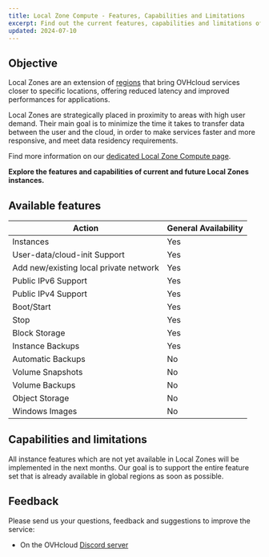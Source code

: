 ```yaml
---
title: Local Zone Compute - Features, Capabilities and Limitations
excerpt: Find out the current features, capabilities and limitations of Local Zones for Public Cloud
updated: 2024-07-10
---
```


## Objective

Local Zones are an extension of [regions](/links/public-cloud/regions-pci) that bring OVHcloud services closer to specific locations, offering reduced latency and improved performances for applications.

Local Zones are strategically placed in proximity to areas with high user demand. Their main goal is to minimize the time it takes to transfer data between the user and the cloud, in order to make services faster and more responsive, and meet data residency requirements.

Find more information on our [dedicated Local Zone Compute page](/links/public-cloud/local-zones).

**Explore the features and capabilities of current and future Local Zones instances.**

## Available features

| Action | General Availability |
| --- | --- |
| Instances | Yes |
| User-data/cloud-init Support | Yes|
| Add new/existing local private network | Yes |
| Public IPv6 Support | Yes |
| Public IPv4 Support | Yes |
| Boot/Start | Yes |
| Stop | Yes |
| Block Storage | Yes |
| Instance Backups | Yes |
| Automatic Backups | No |
| Volume Snapshots | No |
| Volume Backups | No |
| Object Storage | No |
| Windows Images | No |

## Capabilities and limitations

All instance features which are not yet available in Local Zones will be implemented in the next months. Our goal is to support the entire feature set that is already available in global regions as soon as possible.

## Feedback

Please send us your questions, feedback and suggestions to improve the service:

- On the OVHcloud [Discord server](https://discord.gg/ovhcloud)
